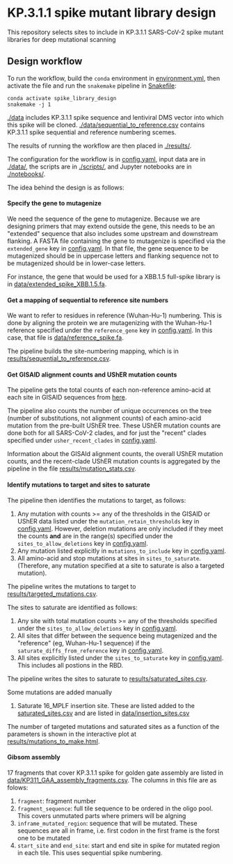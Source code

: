 # KP.3.1.1 spike mutant library design

This repository selects sites to include in KP.3.1.1 SARS-CoV-2 spike mutant libraries for deep mutational scanning

## Design workflow

To run the workflow, build the `conda` environment in [environment.yml](environment.yml), then activate the file and run the `snakemake` pipeline in [Snakefile](Snakefile):

    conda activate spike_library_design
    snakemake -j 1
    

[./data](data) includes KP.3.1.1 spike sequence and lentiviral DMS vector into which this spike will be cloned. [./data/sequential_to_reference.csv](data/sequential_to_reference.csv) contains KP.3.1.1 spike sequential and reference numbering scemes. 

The results of running the workflow are then placed in [./results/](results).

The configuration for the workflow is in [config.yaml](config.yaml), input data are in [./data/](data), the scripts are in [./scripts/](scripts), and Jupyter notebooks are in [./notebooks/](notebooks).

The idea behind the design is as follows:

#### Specify the gene to mutagenize
We need the sequence of the gene to mutagenize.
Because we are designing primers that may extend outside the gene, this needs to be an "extended" sequence that also includes some upstream and downstream flanking.
A FASTA file containing the gene to mutagenize is specified via the `extended_gene` key in [config.yaml](config.yaml).
In that file, the gene sequence to be mutagenized should be in uppercase letters and flanking sequence not to be mutagenized should be in lower-case letters.

For instance, the gene that would be used for a XBB.1.5 full-spike library is in [data/extended_spike_XBB.1.5.fa](data/extended_spike_XBB.1.5.fa).

#### Get a mapping of sequential to reference site numbers
We want to refer to residues in reference (Wuhan-Hu-1) numbering.
This is done by aligning the protein we are mutagenizing with the Wuhan-Hu-1 reference specified under the `reference_gene` key in [config.yaml](config.yaml).
In this case, that file is [data/reference_spike.fa](data/reference_spike.fa).

The pipeline builds the site-numbering mapping, which is in [results/sequential_to_reference.csv](results/sequential_to_reference.csv).

#### Get GISAID alignment counts and UShER mutation counts
The pipeline gets the total counts of each non-reference amino-acid at each site in GISAID sequences from [here](https://mendel.bii.a-star.edu.sg/METHODS/corona/current/MUTATIONS/hCoV-19_Human_2019_WuhanWIV04/hcov19_Spike_mutations_table.html).

The pipeline also counts the number of unique occurrences on the tree (number of substitutions, not alignment counts) of each amino-acid mutation from the pre-built UShER tree.
These UShER mutation counts are done both for all SARS-CoV-2 clades, and for just the "recent" clades specified under `usher_recent_clades` in [config.yaml](config.yaml).

Information about the GISAId alignment counts, the overall UShER mutation counts, and the recent-clade UShER mutation counts is aggregated by the pipeline in the file [results/mutation_stats.csv](results/mutation_stats.csv).

#### Identify mutations to target and sites to saturate
The pipeline then identifies the mutations to target, as follows:

 1. Any mutation with counts >= any of the thresholds in the GISAID or UShER data listed under the `mutation_retain_thresholds` key in [config.yaml](config.yaml). However, deletion mutations are only included if they meet the counts **and** are in the range(s) specified under the `sites_to_allow_deletions` key in [config.yaml](config.yaml).
 2. Any mutation listed explicitly in `mutations_to_include` key in [config.yaml](config.yaml).
 3. All amino-acid and stop mutations at sites in `sites_to_saturate`. (Therefore, any mutation specified at a site to saturate is also a targeted mutation).
 
The pipeline writes the mutations to target to [results/targeted_mutations.csv](results/targeted_mutations.csv).
 
The sites to saturate are identified as follows:

  1. Any site with total mutation counts >= any of the thresholds specified under the `sites_to_allow_deletions` key in [config.yaml](config.yaml).
  2. All sites that differ between the sequence being mutagenized and the "reference" (eg, Wuhan-Hu-1 sequence) if the `saturate_diffs_from_reference` key in [config.yaml](config.yaml).
  3. All sites explicitly listed under the `sites_to_saturate` key in [config.yaml](config.yaml). This includes all postions in the RBD.
 
The pipeline writes the sites to saturate to [results/saturated_sites.csv](results/saturated_sites.csv).

Some mutations are added manually
  1. Saturate 16_MPLF insertion site. These are listed added to the [saturated_sites.csv](results/saturated_sites.csv) and are listed in [data/insertion_sites.csv](data/insertion_sites.csv)

The number of targeted mutations and saturated sites as a function of the parameters is shown in the interactive plot at [results/mutations_to_make.html](results/mutations_to_make.html).

#### Gibsom assembly

17 fragments that cover KP.3.1.1 spike for golden gate assembly are listed in [data/KP311_GAA_assembly_fragments.csv](data/KP311_GAA_assembly_fragments.csv). The columns in this file are as folows:

  1. `fragment`: fragment number
  2. `fragment_sequence`: full tile sequence to be ordered in the oligo pool. This covers unmutated parts where primers will be algning
  3. `inframe_mutated_region`: sequence that will be mutated. These sequences are all in frame, i.e. first codon in the first frame is the forst one to be mutated
  4. `start_site` and `end_site`: start and end site in spike for mutated region in each tile. This uses sequential spike numbering.
